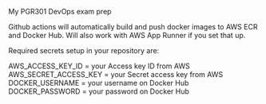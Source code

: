 My PGR301 DevOps exam prep

Github actions will automatically build and push docker images to AWS ECR and Docker Hub. Will also work with AWS App Runner if you set that up.

Required secrets setup in your repository are:

AWS_ACCESS_KEY_ID = your Access key ID from AWS
AWS_SECRET_ACCESS_KEY = your Secret access key from AWS
DOCKER_USERNAME = your username on Docker Hub
DOCKER_PASSWORD = your password on Docker Hub